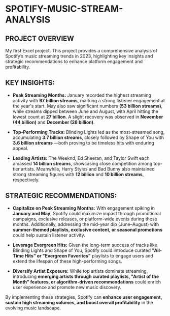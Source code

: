 # SPOTIFY-MUSIC-STREAM-ANALYSIS
## PROJECT OVERVIEW
My first Excel project. This project provides a comprehensive analysis of Spotify’s music streaming trends in 2023, highlighting key insights and strategic recommendations to enhance platform engagement and profitability.

## KEY INSIGHTS:
- **Peak Streaming Months:** January recorded the highest streaming activity with **97 billion streams**, marking a strong listener engagement at the year's start. May also saw significant numbers **(53 billion streams)**, while streams dipped between June and August, with April hitting the lowest count at **27 billion**. A slight recovery was observed in **November (44 billion)** and **December (28 billion)**.

- **Top-Performing Tracks:** Blinding Lights led as the most-streamed song, accumulating **3.7 billion streams**, closely followed by Shape of You with **3.6 billion streams** —both proving to be timeless hits with enduring appeal.

- **Leading Artists:** The Weeknd, Ed Sheeran, and Taylor Swift each amassed **14 billion streams**, showcasing close competition among top-tier artists. Meanwhile, Harry Styles and Bad Bunny also maintained strong streaming figures with **12 billion** and **10 billion streams**, respectively.

## STRATEGIC RECOMMENDATIONS:

- **Capitalize on Peak Streaming Months:** With engagement spiking in **January and May**, Spotify could maximize impact through promotional campaigns, exclusive releases, or platform-wide events during these months. Additionally, addressing the mid-year dip (June–August) with **summer-themed playlists, exclusive content, or seasonal promotions** could help sustain listener activity.

- **Leverage Evergreen Hits:** Given the long-term success of tracks like Blinding Lights and Shape of You, Spotify could introduce curated **"All-Time Hits" or "Evergreen Favorites"** playlists to engage users and extend the lifespan of these high-performing songs.

- **Diversify Artist Exposure:** While top artists dominate streaming, introducing **emerging artists through curated playlists, "Artist of the Month" features, or algorithm-driven recommendations** could enrich user experience and promote new music discovery.

By implementing these strategies, Spotify can **enhance user engagement, sustain high streaming volumes, and boost overall profitability** in the evolving music landscape. 
